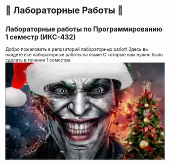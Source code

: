 # 🎄 Лабораторные Работы 🎄


## Лабораторные работы по Программированию 1 семестр (ИКС-432)

Добро пожаловать в репозиторий лабораторных работ! Здесь вы найдете все лабораторные работы на языке С которые нам нужно было сделать в течении 1 семестра 
![С новым 2025 годом!](https://github.com/nevertoomuch/programmirovanie-C/blob/main/christmaspresent)

